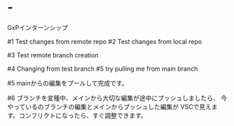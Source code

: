# -
GxPインターンシップ


#1 Test changes from remote repo
#2 Test changes from local repo

#3 Test remote branch creation

#4 Changing from test branch 
#5 try pulling me from main branch

#5 mainからの編集をプールして完成です。

#6 ブランチを変種中、メインから大切な編集が途中にプッシュしましたら、
今やっているのブランチの編集とメインからプッシュした編集が
VSCで見えます。コンフリクトになったら、すぐ調整できます。

